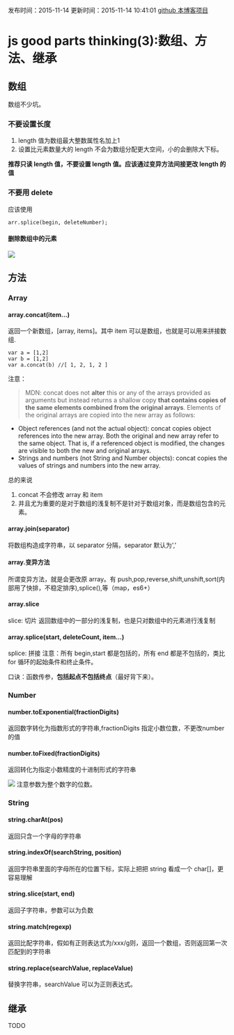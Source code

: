 发布时间：2015-11-14
更新时间：2015-11-14 10:41:01
[github 本博客项目](https://github.com/SimplyY/Blog/)
# js good parts thinking(3):数组、方法、继承

## 数组
数组不少坑。
### 不要设置长度
1. length 值为数组最大整数属性名加上1
2. 设置比元素数量大的 length 不会为数组分配更大空间，小的会删除大下标。

**推荐只读 length 值，不要设置 length 值。应该通过变异方法间接更改 length 的值**

### 不要用 delete
应该使用

    arr.splice(begin, deleteNumber);
#### 删除数组中的元素
![](http://7xkpdt.com1.z0.glb.clouddn.com/ce099953100f3ee0a897872d1e58bfd7.png)

## 方法
### Array
#### array.concat(item...)
返回一个新数组，[array, items]。其中 item 可以是数组，也就是可以用来拼接数组.

    var a = [1,2]
    var b = [1,2]
    var a.concat(b) //[ 1, 2, 1, 2 ]


注意：
> MDN: concat does not **alter** this or any of the arrays provided as arguments but instead returns a shallow copy **that contains copies of the same elements combined from the original arrays**. Elements of the original arrays are copied into the new array as follows:
- Object references (and not the actual object): concat copies object references into the new array. Both the original and new array refer to the same object. That is, if a referenced object is modified, the changes are visible to both the new and original arrays.
- Strings and numbers (not String and Number objects): concat copies the values of strings and numbers into the new array.


总的来说
1. concat 不会修改 array 和 item
2. 并且尤为重要的是对于数组的浅复制不是针对于数组对象，而是数组包含的元素。

#### array.join(separator)
将数组构造成字符串，以 separator 分隔，separator 默认为','

#### array.变异方法
所谓变异方法，就是会更改原 array。有 push,pop,reverse,shift,unshift,sort(内部用了快排，不稳定排序),splice(),等（map，es6+）

#### array.slice
slice: 切片
返回数组中的一部分的浅复制，也是只对数组中的元素进行浅复制

#### array.splice(start, deleteCount, item...)
splice: 拼接
注意：所有 begin,start 都是包括的，所有 end 都是不包括的，类比 for 循环的起始条件和终止条件。

口诀：函数传参，**包括起点不包括终点**（最好背下来）。

### Number
#### number.toExponential(fractionDigits)
返回数字转化为指数形式的字符串,fractionDigits 指定小数位数，不更改number 的值

#### number.toFixed(fractionDigits)
返回转化为指定小数精度的十进制形式的字符串

![](http://7xkpdt.com1.z0.glb.clouddn.com/d0efde181a3822a9805363ccfecf0c02.png)
注意参数为整个数字的位数。

### String
#### string.charAt(pos)
返回只含一个字母的字符串

#### string.indexOf(searchString, position)
返回字符串里面的字母所在的位置下标，实际上把把 string 看成一个 char[]，更容易理解

#### string.slice(start, end)
返回子字符串，参数可以为负数

#### string.match(regexp)
返回比配字符串，假如有正则表达式为/xxx/g则，返回一个数组，否则返回第一次匹配到的字符串

#### string.replace(searchValue, replaceValue)
替换字符串，searchValue 可以为正则表达式。

## 继承
TODO
